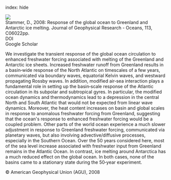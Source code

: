 index: hide

<div class="Citation">
    <div class="Citation-thumb CitationThumb-linked"  data-href="https://doi.org/10.1029/2006jc004079">
      <img src="https://static.claimspace.cloud/climate-study-static/refs/thumbs/13/Stammer_2008-thumb.png" />
    </div>

  <div class="Citation-body">
    <div class="Citation-text">Stammer, D., 2008: Response of the global ocean to Greenland and Antarctic ice melting. <span class="Article-journal">Journal of Geophysical Research - Oceans, </span><span class="Article-volume">113, </span>C06022pp.</div>
    <div class="Citation-links">
      <div class="CitationLink" data-href="https://doi.org/10.1029/2006jc004079">
        <div class="CitationLink-icon CitationLink-Doi"></div>
        <div class="CitationLink-text">DOI</div>
      </div>
      <div class="CitationLink" data-href="https://scholar.google.com/scholar?q=10.1029/2006jc004079">
        <div class="CitationLink-icon CitationLink-Scholar"></div>
        <div class="CitationLink-text">Google Scholar</div>
      </div>
    </div>
  </div>
</div>

We investigate the transient response of the global ocean circulation to enhanced freshwater forcing associated with melting of the Greenland and Antarctic ice sheets. Increased freshwater runoff from Greenland results in a basin‐wide response of the North Atlantic on timescales of a few years, communicated via boundary waves, equatorial Kelvin waves, and westward propagating Rossby waves. In addition, modified air‐sea interaction plays a fundamental role in setting up the basin‐scale response of the Atlantic circulation in its subpolar and subtropical gyres. In particular, the modified ocean dynamics and thermodynamics lead to a depression in the central North and South Atlantic that would not be expected from linear wave dynamics. Moreover, the heat content increases on basin and global scales in response to anomalous freshwater forcing from Greenland, suggesting that the ocean's response to enhanced freshwater forcing would be a coupled problem. Other parts of the world ocean experience a much slower adjustment in response to Greenland freshwater forcing, communicated via planetary waves, but also involving advective/diffusive processes, especially in the Southern Ocean. Over the 50 years considered here, most of the sea level increase associated with freshwater input from Greenland remains in the Atlantic Ocean. In contrast, ice melting around Antarctica has a much reduced effect on the global ocean. In both cases, none of the basins came to a stationary state during the 50‐year experiment.

<div class="Citation-copy">
&copy; American Geophysical Union (AGU), 2008
</div>